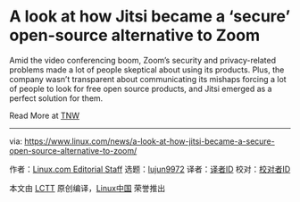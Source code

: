 [#]: collector: (lujun9972)
[#]: translator: ( )
[#]: reviewer: ( )
[#]: publisher: ( )
[#]: url: ( )
[#]: subject: (A look at how Jitsi became a ‘secure’ open-source alternative to Zoom)
[#]: via: (https://www.linux.com/news/a-look-at-how-jitsi-became-a-secure-open-source-alternative-to-zoom/)
[#]: author: (Linux.com Editorial Staff https://www.linux.com/author/linuxdotcom/)

A look at how Jitsi became a ‘secure’ open-source alternative to Zoom
======

Amid the video conferencing boom, Zoom’s security and privacy-related problems made a lot of people skeptical about using its products. Plus, the company wasn’t transparent about communicating its mishaps forcing a lot of people to look for free open source products, and Jitsi emerged as a perfect solution for them.

Read More at [TNW][1]

--------------------------------------------------------------------------------

via: https://www.linux.com/news/a-look-at-how-jitsi-became-a-secure-open-source-alternative-to-zoom/

作者：[Linux.com Editorial Staff][a]
选题：[lujun9972][b]
译者：[译者ID](https://github.com/译者ID)
校对：[校对者ID](https://github.com/校对者ID)

本文由 [LCTT](https://github.com/LCTT/TranslateProject) 原创编译，[Linux中国](https://linux.cn/) 荣誉推出

[a]: https://www.linux.com/author/linuxdotcom/
[b]: https://github.com/lujun9972
[1]: https://thenextweb.com/apps/2020/05/21/a-look-at-how-jitsi-became-a-secure-open-source-alternative-to-zoom/
